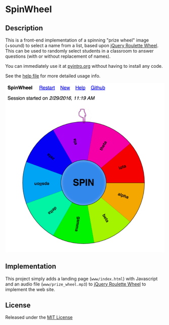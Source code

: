 # SpinWheel 

## Description

This is a front-end implementation of a spinning "prize wheel" image
(+sound) to select a name from a list, based upon
[jQuery Roulette Wheel](https://github.com/JavoByte/rouletteWheel).
This can be used to randomly select students in a classroom to answer
questions (with or without replacement of names).

You can immediately use it at [pyintro.org](http://pyintro.org/wheel/)
without having to install any code. 

See the [help file](http://pyintro.org/wheel/help.html)
for more detailed usage info.

![Alt text](www/img/screenshot.png?raw=true "Wheel")

## Implementation

This project simply adds a landing page (``www/index.html``) with Javascript
and an audio file (``www/prize_wheel.mp3``) to
[jQuery Roulette Wheel](https://github.com/JavoByte/rouletteWheel) to
implement the web site.

## License

Released under the [MIT License](http://opensource.org/licenses/MIT)


